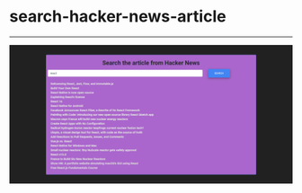 # search-hacker-news-article
<hr>
<img src="https://github.com/sonichandni/search-hacker-news-article/blob/main/public/img.PNG">
